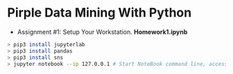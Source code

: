 # Pirple Data Mining With Python
* Assignment #1: Setup Your Workstation. **Homework1.ipynb**
```bash
> pip3 install jupyterlab
> pip3 install pandas
> pip3 install sns
> jupyter notebook --ip 127.0.0.1 # Start NoteBook command line, access via browser.
```
